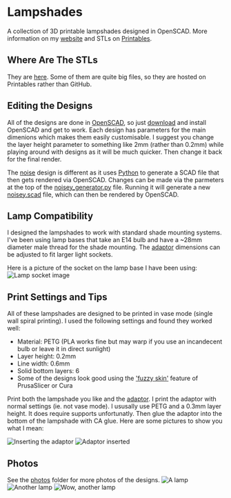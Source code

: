 # Lampshades
A collection of 3D printable lampshades designed in OpenSCAD. More information on my [website](tartartech.xyz/lampshades) and STLs on [Printables](https://www.printables.com/social/308094-mjseabright/collections/207685).

## Where Are The STLs
They are [here](https://www.printables.com/social/308094-mjseabright/collections/207685). Some of them are quite big files, so they are hosted on Printables rather than GitHub. 

## Editing the Designs
All of the designs are done in [OpenSCAD](https://openscad.org/), so just [download](https://openscad.org/downloads.html) and install OpenSCAD and get to work. Each design has parameters for the main dimenions which makes them easily customisable. I suggest you change the layer height parameter to something like 2mm (rather than 0.2mm) while playing around with designs as it will be much quicker. Then change it back for the final render. 

The [noise](noise/) design is different as it uses [Python](https://www.python.org/) to generate a SCAD file that then gets rendered via OpenSCAD. Changes can be made via the parmeters at the top of the [noisey_generator.py](noise/noisey_generator.py) file. Running it will generate a new [noisey.scad](noise/noisey.scad) file, which can then be rendered by OpenSCAD.

## Lamp Compatibility
I designed the lampshades to work with standard shade mounting systems. I've been using lamp bases that take an E14 bulb and have a ~28mm diameter male thread for the shade mounting. The [adaptor](adaptor/adaptor.scad) dimensions can be adjusted to fit larger light sockets.

Here is a picture of the socket on the lamp base I have been using:
![Lamp socket image](photos/lamp_base.jpg)

## Print Settings and Tips
All of these lampshades are designed to be printed in vase mode (single wall spiral printing). I used the following settings and found they worked well:
- Material: PETG (PLA works fine but may warp if you use an incandecent bulb or leave it in direct sunlight)
- Layer height: 0.2mm
- Line width: 0.6mm
- Solid bottom layers: 6
- Some of the designs look good using the ['fuzzy skin'](https://help.prusa3d.com/article/fuzzy-skin_246186) feature of PrusaSlicer or Cura

Print both the lampshade you like and the [adaptor](adaptor/adaptor.scad). I print the adaptor with normal settings (ie. not vase mode). I ususally use PETG and a 0.3mm layer height. It does require supports unfortunatly. Then glue the adaptor into the bottom of the lampshade with CA glue. Here are some pictures to show you what I mean:

![Inserting the adaptor](photos/inserting_adaptor.jpg)
![Adaptor inserted](photos/adaptor_inserted.jpg)

## Photos
See the [photos](photos/) folder for more photos of the designs.
![A lamp](photos/rope_swirl-esun_orange-studio-above_close-dark-on.jpg)
![Another lamp](photos/penta_spiral-esun_purple-bedroom-above-light-on.jpg)
![Wow, another lamp](photos/octa_spiral-esun_yellow-studio-front-light-on.jpg)
